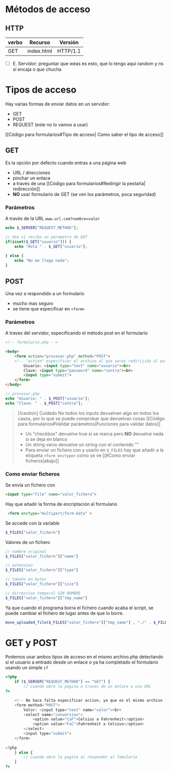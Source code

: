 # Métodos de acceso


## HTTP


| verbo | Recurso    | Versión  | 
| ----- | ---------- | -------- |
| GET   | index.html | HTTP/1.1 |


- [ ] E. Servidor: preguntar que weas es esto, que lo tengo aqui random y ns si encaja o que chucha

# Tipos de acceso

Hay varias formas de enviar datos en un servidor: 
- GET
- POST
- REQUEST (este no lo vamos a usar)

[[Código para formularios#Tipo de acceso| Como saber el tipo de acceso]]

## GET

Es la opción por defecto cuando entras a una página web
- URL / direcciones
- pinchar un enlace
- a través de una [[Código para formularios#Redirigir la pestaña| redirección]]
- **NO** usar formulario de GET (se ven los parámetros, poca seguridad)

### Parámetros
A través de la URL
``` www.url.com?nombre=valor ```

```php
echo $_SERVER["REQUEST_METHOD"];

// Veo si recibo un parametro de GET
if(isset($_GET["usuario"])) {
	echo "Hola " . $_GET["usuario"];
	
} else {
	echo "No me llega nada";
}
```


## POST

Una vez a respondido a un formulario 
- mucho mas seguro
- se tiene que especificar en ``<form>``

### Parámetros
A traves del servidor, especificando el método post en el formulario
```html
<!-- formulario.php -->

<body>
	<form action="procesar.php" method="POST"> 
	<!-- "action" especificar el archivo al que seras redirijido al pulsar submit -->
		Usuario: <input type="text" name="usuario"><br>
		Clave: <input type="password" name="contra"><br>
		<input type="submit">
	</form>
</body>

```
```php
// procesar.php
echo "Usuario: " . $_POST["usuario"];
echo "Clave: " . $_POST["contra"];
```




>[!caution] Cuidado
>No todos los inputs devuelven algo en todos los casos, por lo que se puede comprobar que devuelvan cosas
>[[Código para formularios#Validar parámetros|Funciones para validar datos]] 
>- Un "checkbox" devuelve true si se marca pero **NO** devuelve nada si se deja en blanco
>- Un string vacio devuelve un string con el contenido ""
>- Para enviar un fichero con y usarlo en `$_FILES` hay que añadir a la etiqueta `<form enctype>` como se ve [[#Como enviar ficheros|abajo]]

### Como enviar ficheros 
Se envía un fichero con 
```html
<input type="file" name="valor_fichero">
```
Hay que añadir la forma de encriptación al formulario 
```html
 <form enctype="multipart/form-data" >
```
Se accede con la variable 
```php
$_FILES["valor_fichero"]
``` 
Valores de un fichero
```php
// nombre original
$_FILES["valor_fichero"]["name"]

// extension
$_FILES["valor_fichero"]["type"]

// tamaño en bytes
$_FILES["valor_fichero"]["size"]

// dirreccion temporal SIN NOMBRE
$_FILES["valor_fichero"]["tmp_name"]
```
Ya que cuando el programa borra el fichero cuando acaba el script, se puede cambiar el fichero de lugar antes de que lo borre.
```php
move_uploaded_file($_FILES["valor_fichero"]["tmp_name"] , "./" . $_FILES["valor_fichero"]["name"]);
```


# GET y POST
Podemos usar ambos tipos de acceso en el mismo archivo.php detectando si el usuario a entrado desde un enlace o ya ha completado el formulario usando un simple ``if``
```php
<?php
	if ($_SERVER["REQUEST_METHOD"] == "GET") {
		// cuando abre la pagina a traves de un enlace o una URL
?>

	<!-- No hace falta especificar accion, ya que es el mismo archivo -->
    <form method="POST">
        Valor: <input type="text" name="valor"><br>
        <select name="conversion">
            <option value="CaF">Celsius a Fahrenheit</option>
            <option value="FaC">Fahrenheit a Celsius</option>
        </select>
        <input type="submit">
    </form>
    
<?php
	} else {
		// cuando abre la pagina al responder al fomulario
	}
?>
```


